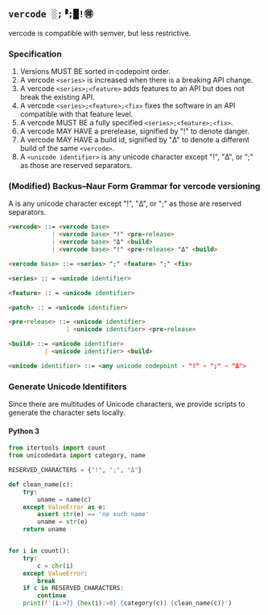 ## `vercode ░;▝;█!🉐`

vercode is compatible with semver, but less restrictive.

### Specification

1. Versions MUST BE sorted in codepoint order.
2. A vercode `<series>` is increased when there is a breaking API change.
3. A vercode `<series>;<feature>` adds features to an API but does not break the existing API.
4. A vercode `<series>;<feature>;<fix>` fixes the software in an API compatible with that feature level.
5. A vercode MUST BE a fully specified `<series>;<feature>;<fix>`.
6. A vercode MAY HAVE a prerelease, signified by "!" to denote danger.
7. A vercode MAY HAVE a build id, signified by "Δ" to denote a different build of the same `<vercode>`.
8. A `<unicode identifier>` is any unicode character except "!", "Δ", or ";" as those are reserved separators.

### (Modified) Backus–Naur Form Grammar for vercode versioning

A <unicode identifier> is any unicode character except "!", "Δ", or ";" as those are reserved separators.

```markdown
<vercode> ::= <vercode base>
            | <vercode base> "!" <pre-release>
            | <vercode base> "Δ" <build>
            | <vercode base> "!" <pre-release> "Δ" <build>

<vercode base> ::= <series> ";" <feature> ";" <fix>

<series> :: = <unicode identifier>

<feature> :: = <unicode identifier>

<patch> :: = <unicode identifier>

<pre-release> ::= <unicode identifier>
                | <unicode identifier> <pre-release>

<build> ::= <unicode identifier>
          | <unicode identifier> <build>

<unicode identifier> ::= <any unicode codepoint - "!" - ";" - "Δ">
```

### Generate Unicode Identifiters

Since there are multitudes of Unicode characters, we provide scripts to generate the character sets locally.

#### Python 3

```python
from itertools import count
from unicodedata import category, name

RESERVED_CHARACTERS = {"!", ";", "Δ"}

def clean_name(c):
    try:
        uname = name(c)
    except ValueError as e:
        assert str(e) == 'no such name'
        uname = str(e)
    return uname


for i in count():
    try:
        c = chr(i)
    except ValueError:
        break
    if c in RESERVED_CHARACTERS:
        continue
    print(f'{i:>7} {hex(i):>8} {category(c)} {clean_name(c)}')
```
